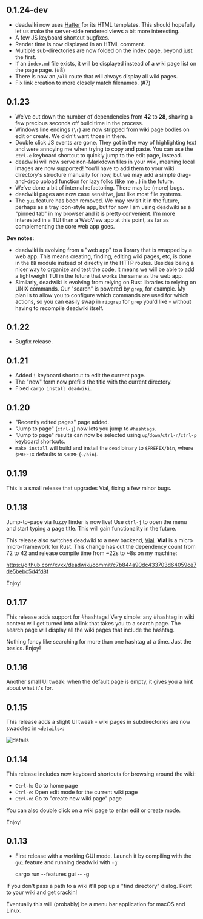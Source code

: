 ## 0.1.24-dev

- deadwiki now uses [Hatter](https://github.com/xvxx/hatter) for its
  HTML templates. This should hopefully let us make the server-side
  rendered views a bit more interesting.
- A few JS keyboard shortcut bugfixes.
- Render time is now displayed in an HTML comment.
- Multiple sub-directories are now folded on the index page, beyond
  just the first.
- If an `index.md` file exists, it will be displayed instead of a wiki
  page list on the page page. (#8)
- There is now an `/all` route that will always display all wiki
  pages.
- Fix link creation to more closely match filenames. (#7)

## 0.1.23

- We've cut down the number of dependencies from **42** to **28**,
  shaving a few precious seconds off build time in the process.
- Windows line endings (`\r`) are now stripped from wiki page bodies
  on edit or create. We didn't want those in there.
- Double click JS events are gone. They got in the way of highlighting
  text and were annoying me when trying to copy and paste. You can use
  the `ctrl-e` keyboard shortcut to quickly jump to the edit page,
  instead.
- deadwiki will now serve non-Markdown files in your wiki, meaning
  local images are now supported! You'll have to add them to your
  wiki directory's structure manually for now, but we may add a simple
  drag-and-drop upload function for lazy folks (like me...) in the
  future.
- We've done a bit of internal refactoring. There may be (more) bugs.
- deadwiki pages are now case sensitive, just like most file systems.
- The `gui` feature has been removed. We may revisit it in the future,
  perhaps as a tray icon-style app, but for now I am using deadwiki as
  a "pinned tab" in my browser and it is pretty convenient. I'm more
  interested in a TUI than a WebView app at this point, as far as
  complementing the core web app goes.

**Dev notes:**

- deadwiki is evolving from a "web app" to a library that is wrapped
  by a web app. This means creating, finding, editing wiki pages,
  etc, is done in the `DB` module instead of directly in the HTTP
  routes. Besides being a nicer way to organize and test the code, it
  means we will be able to add a lightweight TUI in the future that
  works the same as the web app.
- Similarly, deadwiki is evolving from relying on Rust libraries to
  relying on UNIX commands. Our "search" is powered by `grep`, for
  example. My plan is to allow you to configure which commands are
  used for which actions, so you can easily swap in `ripgrep` for
  `grep` you'd like - without having to recompile deadwiki itself.

## 0.1.22

- Bugfix release.

## 0.1.21

- Added `i` keyboard shortcut to edit the current page.
- The "new" form now prefills the title with the current directory.
- Fixed `cargo install deadwiki`.

## 0.1.20

- "Recently edited pages" page added.
- "Jump to page" (`ctrl-j`) now lets you jump to `#hashtags`.
- "Jump to page" results can now be selected using
  `up`/`down`/`ctrl-n`/`ctrl-p` keyboard shortcuts.
- `make install` will build and install the `dead` binary to
  `$PREFIX/bin`, where `$PREFIX` defaults to `$HOME` (`~/bin`).

## 0.1.19

This is a small release that upgrades Vial, fixing a few minor bugs.

## 0.1.18

Jump-to-page via fuzzy finder is now live! Use `ctrl-j` to open the
menu and start typing a page title. This will gain functionality in
the future.

This release also switches deadwiki to a new backend,
[Vial](https://vial.sh). **Vial** is a micro micro-framework for Rust.
This change has cut the dependency count from 72 to 42 and release
compile time from ~22s to ~8s on my machine:

https://github.com/xvxx/deadwiki/commit/c7b844a90dc433703d64059ce7de5bebc5d4fd8f

Enjoy!

## 0.1.17

This release adds support for #hashtags! Very simple: any #hashtag
in wiki content will get turned into a link that takes you to a
search page. The search page will display all the wiki pages that
include the hashtag.

Nothing fancy like searching for more than one hashtag at a time.
Just the basics. Enjoy!

## 0.1.16

Another small UI tweak: when the default page is empty, it gives you a
hint about what it's for.

## 0.1.15

This release adds a slight UI tweak - wiki pages in subdirectories are
now swaddled in `<details>`:

![details](https://user-images.githubusercontent.com/41523880/82960235-bdef0a80-9f6e-11ea-8f85-27752a9462a1.png)

## 0.1.14

This release includes new keyboard shortcuts for browsing around the
wiki:

- `Ctrl-h`: Go to home page
- `Ctrl-e`: Open edit mode for the current wiki page
- `Ctrl-n`: Go to "create new wiki page" page

You can also double click on a wiki page to enter edit or create mode.

Enjoy!

## 0.1.13

- First release with a working GUI mode. Launch it by compiling with
  the `gui` feature and running deadwiki with `-g`:

  cargo run --features gui -- -g

If you don't pass a path to a wiki it'll pop up a "find directory"
dialog. Point to your wiki and get crackin!

Eventually this will (probably) be a menu bar application for macOS
and Linux.
